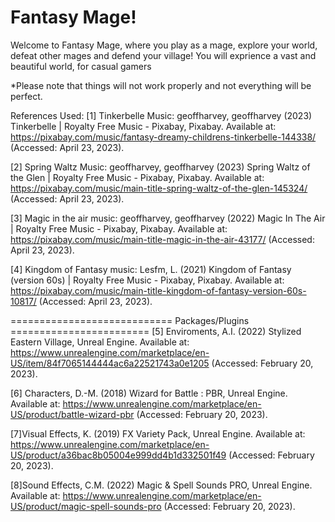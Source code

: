 # Fantasy Mage!
Welcome to Fantasy Mage, where you play as a mage, explore your world, defeat other mages and defend your village! You will exprience a vast and beautiful world, for casual gamers 

*Please note that things will not work properly and not everything will be perfect.

References Used:
[1] Tinkerbelle Music: geoffharvey, geoffharvey (2023) Tinkerbelle | Royalty Free Music - Pixabay, Pixabay. Available at: https://pixabay.com/music/fantasy-dreamy-childrens-tinkerbelle-144338/ (Accessed: April 23, 2023). 

[2] Spring Waltz Music: geoffharvey, geoffharvey (2023) Spring Waltz of the Glen | Royalty Free Music - Pixabay, Pixabay. Available at: https://pixabay.com/music/main-title-spring-waltz-of-the-glen-145324/ (Accessed: April 23, 2023). 

[3] Magic in the air music: geoffharvey, geoffharvey (2022) Magic In The Air | Royalty Free Music - Pixabay, Pixabay. Available at: https://pixabay.com/music/main-title-magic-in-the-air-43177/ (Accessed: April 23, 2023). 

[4] Kingdom of Fantasy music: Lesfm, L. (2021) Kingdom of Fantasy (version 60s) | Royalty Free Music - Pixabay, Pixabay. Available at: https://pixabay.com/music/main-title-kingdom-of-fantasy-version-60s-10817/ (Accessed: April 23, 2023). 

============================ Packages/Plugins ========================
[5] Enviroments, A.I. (2022) Stylized Eastern Village, Unreal Engine. Available at: https://www.unrealengine.com/marketplace/en-US/item/84f7065144444ac6a22521743a0e1205 (Accessed: February 20, 2023). 

[6] Characters, D.-M. (2018) Wizard for Battle : PBR, Unreal Engine. Available at: https://www.unrealengine.com/marketplace/en-US/product/battle-wizard-pbr (Accessed: February 20, 2023). 

[7]Visual Effects, K. (2019) FX Variety Pack, Unreal Engine. Available at: https://www.unrealengine.com/marketplace/en-US/product/a36bac8b05004e999dd4b1d332501f49 (Accessed: February 20, 2023). 

[8]Sound Effects, C.M. (2022) Magic &amp; Spell Sounds PRO, Unreal Engine. Available at: https://www.unrealengine.com/marketplace/en-US/product/magic-spell-sounds-pro (Accessed: February 20, 2023). 

